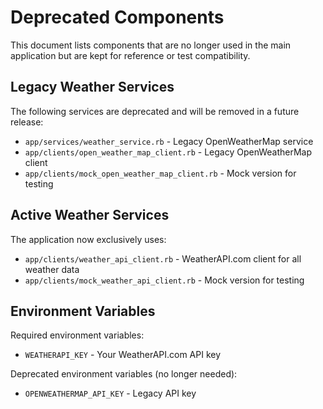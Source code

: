 # Deprecated Components

This document lists components that are no longer used in the main application but are kept for reference or test compatibility.

## Legacy Weather Services

The following services are deprecated and will be removed in a future release:

- `app/services/weather_service.rb` - Legacy OpenWeatherMap service
- `app/clients/open_weather_map_client.rb` - Legacy OpenWeatherMap client
- `app/clients/mock_open_weather_map_client.rb` - Mock version for testing

## Active Weather Services

The application now exclusively uses:

- `app/clients/weather_api_client.rb` - WeatherAPI.com client for all weather data
- `app/clients/mock_weather_api_client.rb` - Mock version for testing

## Environment Variables

Required environment variables:
- `WEATHERAPI_KEY` - Your WeatherAPI.com API key

Deprecated environment variables (no longer needed):
- `OPENWEATHERMAP_API_KEY` - Legacy API key
